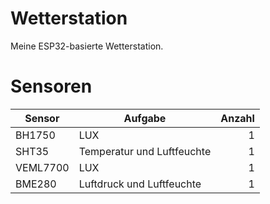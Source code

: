 # Wetterstation
Meine ESP32-basierte Wetterstation. 
# Sensoren 
| Sensor        | Aufgabe       | Anzahl|
| ------------- |---------------| -----:|
| BH1750 | LUX | 1 |
| SHT35 | Temperatur und Luftfeuchte | 1 |
| VEML7700 | LUX | 1 |
| BME280 | Luftdruck und Luftfeuchte | 1 |
